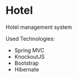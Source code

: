 # Hotel
Hotel management system 

Used Technologies:
 
 - Spring MVC
 - KnockoutJS
 - Bootstrap 
 - Hibernate
